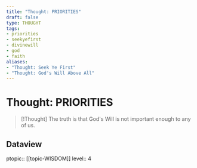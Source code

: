 ```yaml
---
title: "Thought: PRIORITIES"
draft: false
type: THOUGHT
tags:
- priorities
- seekyefirst
- divinewill
- god
- faith
aliases:
- "Thought: Seek Ye First"
- "Thought: God's Will Above All"
---
```

# Thought: PRIORITIES
> [!Thought]
> The truth is that God's Will is not important enough to any of us.

## Dataview
ptopic:: [[topic-WISDOM]]
level:: 4
